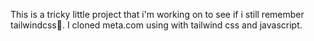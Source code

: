 This is a tricky little project that i'm working on to see if i still remember tailwindcss🌚.
I cloned meta.com using with tailwind css and javascript.